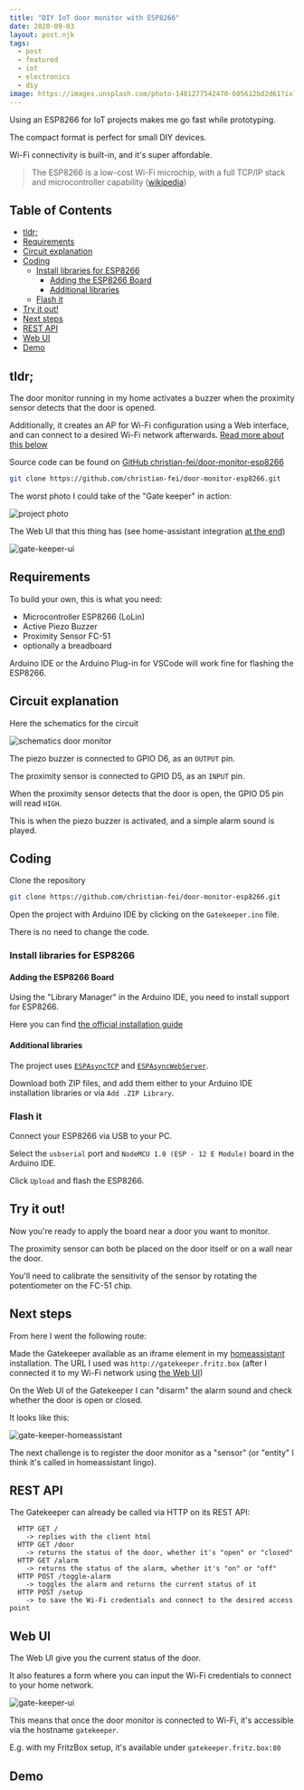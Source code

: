```yaml
---
title: "DIY IoT door monitor with ESP8266"
date: 2020-09-03
layout: post.njk
tags:
  - post
  - featured
  - iot
  - electronics
  - diy
image: https://images.unsplash.com/photo-1481277542470-605612bd2d61?ixlib=rb-1.2.1&ixid=eyJhcHBfaWQiOjEyMDd9&auto=format&fit=crop&w=695&q=80
---
```



Using an ESP8266 for IoT projects makes me go fast while prototyping.

The compact format is perfect for small DIY devices.

Wi-Fi connectivity is built-in, and it's super affordable.

> The ESP8266 is a low-cost Wi-Fi microchip, with a full TCP/IP stack and microcontroller capability ([wikipedia](https://en.wikipedia.org/wiki/ESP8266))

## Table of Contents <!-- omit in toc -->

- [tldr;](#tldr)
- [Requirements](#requirements)
- [Circuit explanation](#circuit-explanation)
- [Coding](#coding)
  - [Install libraries for ESP8266](#install-libraries-for-esp8266)
    - [Adding the ESP8266 Board](#adding-the-esp8266-board)
    - [Additional libraries](#additional-libraries)
  - [Flash it](#flash-it)
- [Try it out!](#try-it-out)
- [Next steps](#next-steps)
- [REST API](#rest-api)
- [Web UI](#web-ui)
- [Demo](#demo)


## tldr;

The door monitor running in my home activates a buzzer when the proximity sensor detects that the door is opened.

Additionally, it creates an AP for Wi-Fi configuration using a Web interface, and can connect to a desired Wi-Fi network afterwards. [Read more about this below](#table-of-contents)

Source code can be found on [GitHub christian-fei/door-monitor-esp8266](https://github.com/christian-fei/door-monitor-esp8266)

```sh
git clone https://github.com/christian-fei/door-monitor-esp8266.git
```

The worst photo I could take of the "Gate keeper" in action:

![project photo](/assets/images/posts/door-monitor/project.jpg)


The Web UI that this thing has (see home-assistant integration [at the end](#next-steps))

![gate-keeper-ui](/assets/images/posts/door-monitor/gate-keeper-ui.png)




## Requirements

To build your own, this is what you need:

- Microcontroller ESP8266 (LoLin)
- Active Piezo Buzzer
- Proximity Sensor FC-51
- optionally a breadboard

Arduino IDE or the Arduino Plug-in for VSCode will work fine for flashing the ESP8266.


## Circuit explanation

Here the schematics for the circuit

![schematics door monitor](/assets/images/posts/door-monitor/schematics.svg)

The piezo buzzer is connected to GPIO D6, as an `OUTPUT` pin.

The proximity sensor is connected to GPIO D5, as an `INPUT` pin.

When the proximity sensor detects that the door is open, the GPIO D5 pin will read `HIGH`.

This is when the piezo buzzer is activated, and a simple alarm sound is played.


## Coding

Clone the repository

```sh
git clone https://github.com/christian-fei/door-monitor-esp8266.git
```

Open the project with Arduino IDE by clicking on the `Gatekeeper.ino` file.

There is no need to change the code. 

### Install libraries for ESP8266

#### Adding the ESP8266 Board

Using the "Library Manager" in the Arduino IDE, you need to install support for ESP8266.

Here you can find [the official installation guide](https://arduino-esp8266.readthedocs.io/en/latest/installing.html#instructions)

#### Additional libraries

The project uses [`ESPAsyncTCP`](https://github.com/me-no-dev/ESPAsyncTCP/archive/master.zip) and [`ESPAsyncWebServer`](https://github.com/me-no-dev/ESPAsyncWebServer/archive/master.zip). 

Download both ZIP files, and add them either to your Arduino IDE installation libraries or via `Add .ZIP Library`.


### Flash it

Connect your ESP8266 via USB to your PC.

Select the `usbserial` port and `NodeMCU 1.0 (ESP - 12 E Module)` board in the Arduino IDE.

Click `Upload` and flash the ESP8266.


## Try it out!

Now you're ready to apply the board near a door you want to monitor.

The proximity sensor can both be placed on the door itself or on a wall near the door.

You'll need to calibrate the sensitivity of the sensor by rotating the potentiometer on the FC-51 chip.


## Next steps

From here I went the following route:

Made the Gatekeeper available as an iframe element in my [homeassistant](https://www.home-assistant.io/) installation. The URL I used was `http://gatekeeper.fritz.box` (after I connected it to my Wi-Fi network using [the Web UI](#web-ui))

On the Web UI of the Gatekeeper I can "disarm" the alarm sound and check whether the door is open or closed.

It looks like this:

![gate-keeper-homeassistant](/assets/images/posts/door-monitor/gate-keeper-homeassistant.png)

The next challenge is to register the door monitor as a "sensor" (or "entity" I think it's called in homeassistant lingo).

## REST API

The Gatekeeper can already be called via HTTP on its REST API:

```
  HTTP GET /
    -> replies with the client html
  HTTP GET /door
    -> returns the status of the door, whether it's "open" or "closed"
  HTTP GET /alarm
    -> returns the status of the alarm, whether it's "on" or "off"
  HTTP POST /toggle-alarm
    -> toggles the alarm and returns the current status of it
  HTTP POST /setup
    -> to save the Wi-Fi credentials and connect to the desired access point
```

## Web UI

The Web UI give you the current status of the door.

It also features a form where you can input the Wi-Fi credentials to connect to your home network.

![gate-keeper-ui](/assets/images/posts/door-monitor/gate-keeper-ui.png)

This means that once the door monitor is connected to Wi-Fi, it's accessible via the hostname `gatekeeper`.

E.g. with my FritzBox setup, it's available under `gatekeeper.fritz.box:80`


## Demo